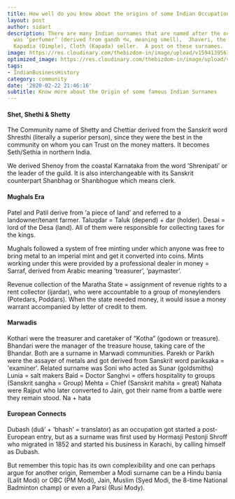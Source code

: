 ```yaml
---
title: How well do you know about the origins of some Indian Occupational Surnames?
layout: post
author: sidart
description: There are many Indian surnames that are named after the occupation. Gandhi
  was ‘perfumer’ (derived from gandh गंध, meaning smell),  Jhaveri, the ‘jeweller’,
  Kapadia (Dimple), Cloth (Kapada) seller.  A post on these surnames.
image: https://res.cloudinary.com/thebizdom-in/image/upload/v1594139561/Surname_fgezuh.png
optimized_image: https://res.cloudinary.com/thebizdom-in/image/upload/v1594139561/Surname_fgezuh.png
tags:
- IndianBusinessHistory
category: community
date: '2020-02-22 21:46:16'
subtitle: Know more about the Origin of some famous Indian Surnames
---
```


#### Shet, Shethi & Shetty
The Community name of Shetty and Chettiar derived from the Sanskrit word Shresthi (literally a superior person), since they were the best in the community on whom you can Trust on the money matters. It becomes Seth/Sethia in northern India.

We derived Shenoy from the coastal Karnataka from the word ‘Shrenipati’ or the leader of the guild. It is also interchangeable with its Sanskrit counterpart Shanbhag or Shanbhogue which means clerk.

#### Mughals Era
Patel and Patil derive from ‘a piece of land’ and referred to a landowner/tenant farmer. Taluqdar = Taluk (depend) + dar (holder). Desai = lord of the Desa (land). All of them were responsible for collecting taxes for the kings.

Mughals followed a system of free minting under which anyone was free to bring metal to an imperial mint and get it converted into coins. Mints working under this were provided by a professional dealer in money = Sarraf, derived from Arabic meaning ‘treasurer’, ‘paymaster’.

Revenue collection of the Maratha State = assignment of revenue rights to a rent collector (ijardar), who were accountable to a group of moneylenders (Potedars, Poddars). When the state needed money, it would issue a money warrant accompanied by letter of credit to them.

#### Marwadis
Kothari were the treasurer and caretaker of “Kotha” (godown or treasure). Bhandari were the manager of the treasure house, taking care of the Bhandar. Both are a surname in Marwadi communities.
Parekh or Parikh were the assayer of metals and got derived from Sanskrit word pariksaka = 'examiner'. Related surname was Soni who acted as Sunar (goldsmiths)
Lunia = salt makers
Baid = Doctor
Sanghvi = offers hospitality to groups (Sanskrit sangha = Group)
Mehta = Chief (Sanskrit mahita = great)
Nahata were Rajput who later converted to Jain, got their name from a battle were they remain stood. Na + hata

#### European Connects 
Dubash (duâ’ + ‘bhash’ = translator) as an occupation got started a post-European entry, but as a surname was first used by Hormasji Pestonji Shroff who migrated in 1852 and started his business in Karachi, by calling himself as Dubash.


But remember this topic has its own complexibility and one can perhaps argue for another origin, Remember a Modi surname can be a Hindu bania (Lalit Modi) or OBC (PM Modi), Jain, Muslim (Syed Modi, the 8-time National Badminton champ) or even a Parsi (Rusi Mody).
